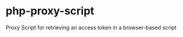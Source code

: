 php-proxy-script
================

Proxy Script for retrieving an access token in a browser-based script
